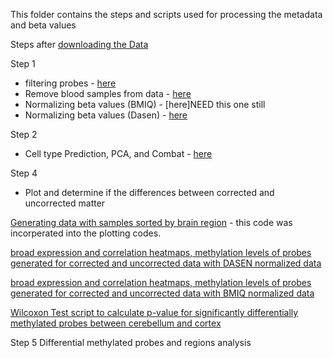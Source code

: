 
This folder contains the steps and scripts used for processing the metadata and beta values 

Steps after [downloading the Data](https://github.com/STAT540-UBC/team_Methylhomies/blob/master/src/Acquiring%20GEO%20meta%20data.Rmd)



Step 1
- filtering probes - [here](https://github.com/STAT540-UBC/team_Methylhomies/blob/master/scr/Probe%20Filtering.Rmd)
- Remove blood samples from data - [here](https://github.com/STAT540-UBC/team_Methylhomies/blob/master/scr/Create.brain.only.Rmd)
- Normalizing beta values (BMIQ) - [here]NEED this one still
- Normalizing beta values (Dasen) - [here](https://github.com/STAT540-UBC/team_Methylhomies/blob/master/src/Dasen%20Normalization%20of%20Beta%20Data.Rmd)


Step 2
- Cell type Prediction, PCA, and Combat - [here](https://github.com/STAT540-UBC/team_Methylhomies/blob/master/src/PCA%20%26%20ComBat.Rmd) 


Step 4
- Plot and determine if the differences between corrected and uncorrected matter 

[Generating data with samples sorted by brain region](analysis_script_v2.Rmd) - this code was incorperated into the plotting codes.

[broad expression and correlation heatmaps, methylation levels of probes generated for corrected and uncorrected data with DASEN normalized data](https://github.com/STAT540-UBC/team_Methylhomies/blob/master/src/Correction_matters.md) 

[broad expression and correlation heatmaps, methylation levels of probes generated for corrected and uncorrected data with BMIQ normalized data](https://github.com/STAT540-UBC/team_Methylhomies/blob/master/src/Correction_matters.2.md)

[Wilcoxon Test script to calculate p-value for significantly differentially methylated probes between cerebellum and cortex](WilcoxTestProbes.R)

Step 5
Differential methylated probes and regions analysis
